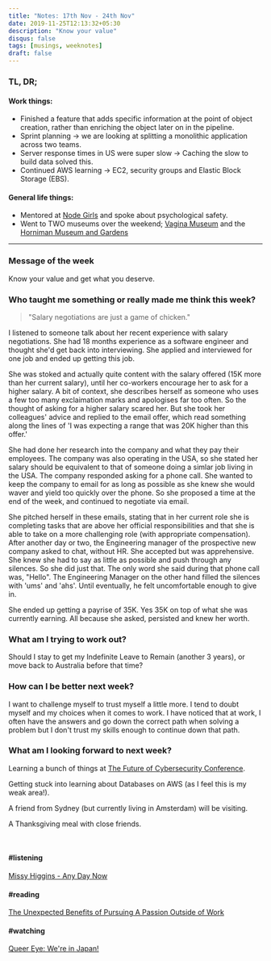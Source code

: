 ```yaml
---
title: "Notes: 17th Nov - 24th Nov"
date: 2019-11-25T12:13:32+05:30
description: "Know your value"
disqus: false
tags: [musings, weeknotes]
draft: false
---
```


### TL, DR;

#### Work things:
- Finished a feature that adds specific information at the point of object creation, rather than enriching the object later on in the pipeline.
- Sprint planning  → we are looking at splitting a monolithic application across two teams.
- Server response times in US were super slow  → Caching the slow to build data solved this.
- Continued AWS learning  → EC2, security groups and Elastic Block Storage (EBS).


#### General life things:
- Mentored at [Node Girls](https://nodegirls.com/) and spoke about psychological safety.
- Went to TWO museums over the weekend; [Vagina Museum](https://www.vaginamuseum.co.uk/) and the [Horniman Museum and Gardens](https://www.horniman.ac.uk/)

____________


### Message of the week
Know your value and get what you deserve.


### Who taught me something or really made me think this week?
> "Salary negotiations are just a game of chicken." 


I listened to someone talk about her recent experience with salary negotiations. She had 18 months experience as a software engineer and thought she'd get back into interviewing. She applied and interviewed for one job and ended up getting this job. 


She was stoked and actually quite content with the salary offered (15K more than her current salary), until her co-workers encourage her to ask for a higher salary. A bit of context, she describes herself as someone who uses a few too many exclaimation marks and apologises far too often. So the thought of asking for a higher salary scared her. But she took her colleagues' advice and replied to the email offer, which read something along the lines of 'I was expecting a range that was 20K higher than this offer.'


She had done her research into the company and what they pay their employees. The company was also operating in the USA, so she stated her salary should be equivalent to that of someone doing a simlar job living in the USA. The company responded asking for a phone call. She wanted to keep the company to email for as long as possible as she knew she would waver and yield too quickly over the phone. So she proposed a time at the end of the week, and continued to negotiate via email.


She pitched herself in these emails, stating that in her current role she is completing tasks that are above her official responsibilities and that she is able to take on a more challenging role (with appropriate compensation). After another day or two, the Engineering manager of the prospective new company asked to chat, without HR. She accepted but was apprehensive. She knew she had to say as little as possible and push through any silences. So she did just that. The only word she said during that phone call was, "Hello". The Engineering Manager on the other hand filled the silences with 'ums' and 'ahs'. Until eventually, he felt uncomfortable enough to give in.


She ended up getting a payrise of 35K. Yes 35K on top of what she was currently earning. All because she asked, persisted and knew her worth.


### What am I trying to work out?
Should I stay to get my Indefinite Leave to Remain (another 3 years), or move back to Australia before that time?

### How can I be better next week?
I want to challenge myself to trust myself a little more. I tend to doubt myself and my choices when it comes to work.
I have noticed that at work, I often have the answers and go down the correct path when solving a problem but I don't trust my skills enough to continue down that path.


### What am I looking forward to next week?
Learning a bunch of things at [The Future of Cybersecurity Conference](https://cybereurope.events/).

Getting stuck into learning about Databases on AWS (as I feel this is my weak area!).

A friend from Sydney (but currently living in Amsterdam) will be visiting.

A Thanksgiving meal with close friends.

<br>

#### #listening
[Missy Higgins - Any Day Now](https://open.spotify.com/track/4W7nrswLXJUBwQv6rsKDdy)


#### #reading
[The Unexpected Benefits of Pursuing A Passion Outside of Work](https://hbr.org/2019/11/the-unexpected-benefits-of-pursuing-a-passion-outside-of-work)


#### #watching
[Queer Eye: We're in Japan!](https://www.netflix.com/browse?jbv=81075744&jbp=0&jbr=2)